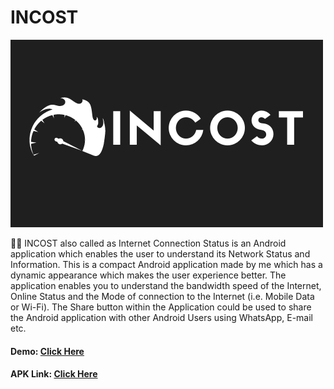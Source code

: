 # INCOST

![Logo](app/src/main/res/drawable/logo.png)

📱📶 INCOST also called as Internet Connection Status is an Android application which enables the user to understand its Network Status and Information. This is a compact Android application made by me which has a dynamic appearance which makes the user experience better.
The application enables you to understand the bandwidth speed of the Internet, Online Status and the Mode of connection to the Internet (i.e. Mobile Data or Wi-Fi).
The Share button within the Application could be used to share the Android application with other Android Users using WhatsApp, E-mail etc.

#### Demo: <a href="https://www.youtube.com/watch?v=0qNbfXdTOHI">Click Here</a>
#### APK Link: <a href="https://raw.githubusercontent.com/nileshredz/INCOST/main/Incost.apk">Click Here</a>

